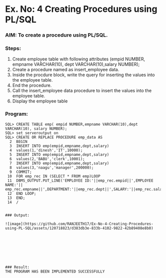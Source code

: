 # Ex. No: 4 Creating Procedures using PL/SQL

### AIM: To create a procedure using PL/SQL.

### Steps:
1. Create employee table with following attributes (empid NUMBER, empname VARCHAR(10), dept VARCHAR(10),salary NUMBER);
2. Create a procedure named as insert_employee data.
3. Inside the procdure block, write the query for inserting the values into the employee table.
4. End the procedure.
5. Call the insert_employee data procedure to insert the values into the employee table.
6. Display the employee table

### Program:
```
SQL> CREATE TABLE emp( empid NUMBER,empname VARCHAR(10),dept VARCHAR(10), salary NUMBER);
SQL> set serveroutput on
SQL> CREATE OR REPLACE PROCEDURE emp_data AS
  2  BEGIN
  3  INSERT INTO emp(empid,empname,dept,salary)
  4  values(1,'dinesh','IT',10000);
  5  INSERT INTO emp(empid,empname,dept,salary)
  6  values(2,'BABU','clerk',10001);
  7  INSERT INTO emp(empid,empname,dept,salary)
  8  values(3,'naagu','manager',200000);
  9  COMMIT;
 10  FOR emp_rec IN (SELECT * FROM emp)LOOP
 11  DBMS_OUTPUT.PUT_LINE('EMPLOYEE ID:'||emp_rec.empid||',EMPLOYEE NAME:'|| emp_rec.empname||',DEPARTMENT:'||emp_rec.dept||',SALARY:'||emp_rec.salary);
 12  END LOOP;
 13  END;
 14  /
```
```

### Output:

![image](https://github.com/RANJEETH17/Ex-No-4-Creating-Procedures-using-PL-SQL/assets/120718823/d383db3e-833b-4102-9822-42b89408e8b0)








### Result:
THE PROGRAM HAS BEEN IMPLEMENTED SUCCESSFULLY
